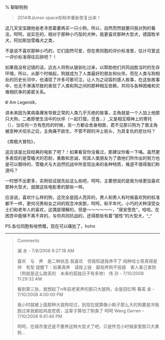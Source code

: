 % 聊聊狗狗

> 2014年从msn space存档中重新恢复出来！

这几天宝宝跟他爸老寻思着要再买一只小狗，所以，自然而然就要问我对狗的看法，呵呵，说实在的，相对于那种小巧型的犬种，我更喜欢那种大型犬，德国牧羊犬，阿拉斯加雪橇犬之类， 

不是说不喜欢那种小巧的，它们固然可爱，但在男同胞的评价标准里，估计可爱这一评价标准得往后排吧？！

如果我没有记错的话，远古人将狗从狼驯化过来，以帮助他们共同战胜当时的生存环境，所以，从那个时候起，狗就成为了人类最好的朋友和伙伴。而在人类与狗相处的历史长河中，也涌现了许多可歌可泣，让人为之动容的感人故事，在这些故事中，也无不淋漓尽致的表现了人类和狗之间的那种相互依赖，共同与各种困难和灾难相抗争的紧密关系。

《I Am Legend》，

        

讲未来因为某病毒爆发导致正常的人类几乎灭绝的故事，主角就是一个人加上他那只大狗，二者即使生活中的伙伴（一起打猎，觅食...）,又是相互精神上的寄托（），当任何一方有危险的时候，另一方都会舍身相救，君不见那只狗为了救主角被变种犬咬杀之后，主角痛不欲生，不管不顾的冲上街头，为其复仇的悲壮吗？

《南极大冒险》，

       

这应该是比较经典的电影了吧？！如果看官你没看过，那建议你看一下咯。虽然更多表现的是雪橇犬的忍耐，勇敢和忠诚，但其人类朋友为了救他们所作出的努力也是可以期待的，雪橇犬与大自然抗战中所变现出来的各种特质，难道不值得我们称道吗？

一时想不出更多，实例验证就先扯这么些吧，呵呵，主要想说的是我为啥更加喜欢那种大型犬，就跟这些电影里的那些一样。

应该说，喜欢什么样的狗，这完全是因人而异的，男人和男人有时候喜欢狗的标准都不一样，更何况男和女之间的观念冲突那，呵呵，和平年代，小巧的犬种深受女士们和老年人的喜欢，这偶是理解的，但是～～～～～～，“居安思危”，哈哈，在困苦中能够不离不弃的，与你共同抗战的，还得那些有着“狼性”的大型犬，^_^
  
PS.各位同胞有啥愤慨，现在可以痛批了，hoho


----------------------------------------------

<blockquote>
Comments

凝 水 - 7/8/2008 9:27:18 AM

喜欢　与　养　是二种状态
我喜欢　但我知道我养不了
纯种哈士奇真得是帅　有型
提醒下：如果真养　请拴上链　鄙视养狗不拴链　害人害己害狗（狗就是这么跑丢的　未来的孤独日子有多惨）
伟 孙 - 7/10/2008 11:29:32 AM

看到第三张，就想起了n年前老家养的那只大狼狗，全是回忆啊
春英 金 - 7/10/2008 4:00:00 PM

我小时就被上面那种大狼狗咬过，到现在就算像小耗子那么大的狗要是冲我跑过来我都起鸡皮疙瘩，这辈子算怕了狗类了 呵呵
Wang Darren - 7/10/2008 9:41:46 PM

呵呵，在城市里还是不要养这种大型犬了吧，只是怀念小时候家里那只大黄狗...
</blockquote>
